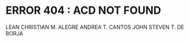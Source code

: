 <h1>ERROR 404 : ACD NOT FOUND</h1>
LEAN CHRISTIAN M. ALEGRE
ANDREA T. CANTOS
JOHN STEVEN T. DE BORJA
